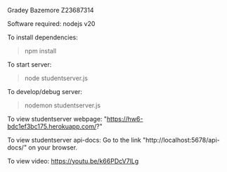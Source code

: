 
Gradey Bazemore
Z23687314

Software required:
nodejs v20

To install dependencies:
>npm install

To start server:
>node studentserver.js

To develop/debug server:
>nodemon studentserver.js

To view studentserver webpage:
"https://hw6-bdc1ef3bc175.herokuapp.com/?"

To view studentserver api-docs:
Go to the link "http://localhost:5678/api-docs/" on your browser.

To view video:
https://youtu.be/k66PDcV7lLg

